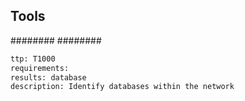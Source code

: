 


## Tools
########
########

```meta
ttp: T1000
requirements: 
results: database
description: Identify databases within the network
```